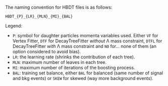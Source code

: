 The naming convention for HBDT files is as follows:

```
HBDT_{P}_{LR}_{MLN}_{MI}_{BAL}
```

Legend:
* `P`: symbol for daughter particles momenta variables used.
Either `VF` for Vertex Fitter, `DTF` for DecayTreeFitter *without* &Lambda; mass constraint, `DTFL` for DecayTreeFitter *with* &Lambda; mass constraint and `NO` for... none of them (an option considered to avoid bias).
* `LR`: the learning rate (shrinks the contribution of each tree).
* `MLN`: maximum number of leaves in each tree.
* `MI`: maximum number of iterations of the boosting process.
* `BAL`: training set balance, either `BAL` for balanced (same number of signal and bkg events) or `SKEW` for skewed (way more background events).
